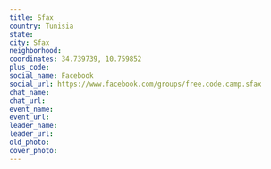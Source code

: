 ```yaml
---
title: Sfax
country: Tunisia
state: 
city: Sfax
neighborhood: 
coordinates: 34.739739, 10.759852
plus_code:
social_name: Facebook
social_url: https://www.facebook.com/groups/free.code.camp.sfax
chat_name:
chat_url:
event_name:
event_url:
leader_name:
leader_url:
old_photo: 
cover_photo:
---
```

